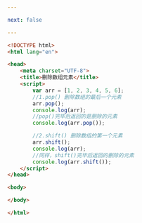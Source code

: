 ```yaml
---

next: false

---
```




<BlogInfo id="238" title="33.删除数组元素" author="白日梦想猿" pv=0 read_times=0 pre_cost_time="0分23秒" category="js学习" tag_list="['js学习']" create_time="2020.08.05 16:24:31" update_time="2023.03.11 14:58:39" />

```html
<!DOCTYPE html>
<html lang="en">

<head>
    <meta charset="UTF-8">
    <title>删除数组元素</title>
    <script>
        var arr = [1, 2, 3, 4, 5, 6];
        //1.pop() 删除数组的最后一个元素
        arr.pop();
        console.log(arr);
        //pop()完毕后返回的是删除的元素
        console.log(arr.pop());

        //2.shift() 删除数组的第一个元素
        arr.shift();
        console.log(arr);
        //同样，shift()完毕后返回的删除的元素
        console.log(arr.shift());
    </script>
</head>

<body>

</body>

</html>
```



<ActionBox />

